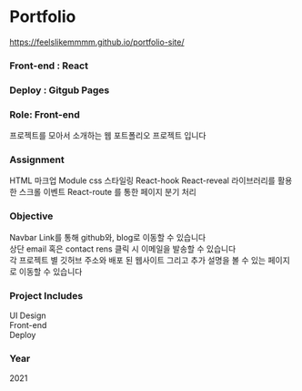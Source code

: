 # Portfolio
https://feelslikemmmm.github.io/portfolio-site/
### Front-end : React
### Deploy : Gitgub Pages
### Role: Front-end

프로젝트를 모아서 소개하는 웹 포트폴리오 프로젝트 입니다

### Assignment
HTML 마크업
Module css 스타일링
React-hook
React-reveal 라이브러리를 활용한 스크롤 이벤트
React-route 를 통한 페이지 분기 처리
### Objective
Navbar Link를 통해 github와, blog로 이동할 수 있습니다<br/>
상단 email 혹은 contact rens 클릭 시 이메일을 발송할 수 있습니다<br/>
각 프로젝트 별 깃허브 주소와 배포 된 웹사이트 그리고 추가 설명을 볼 수 있는 페이지로 이동할 수 있습니다
### Project Includes
UI Design <br/>
Front-end <br/>
Deploy <br/>
### Year
2021

